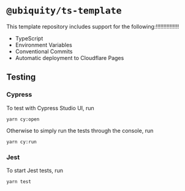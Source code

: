 # `@ubiquity/ts-template`

This template repository includes support for the following:!!!!!!!!!!!!!!!

- TypeScript
- Environment Variables
- Conventional Commits
- Automatic deployment to Cloudflare Pages

## Testing

### Cypress
To test with Cypress Studio UI, run
```shell
yarn cy:open
```

Otherwise to simply run the tests through the console, run
```shell
yarn cy:run
```

### Jest
To start Jest tests, run
```shell
yarn test
```
